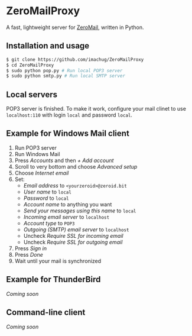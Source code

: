 # ZeroMailProxy

A fast, lightweight server for [ZeroMail](https://github.com/HelloZeroNet/ZeroMail), written in Python.

## Installation and usage

```bash
$ git clone https://github.com/imachug/ZeroMailProxy
$ cd ZeroMailProxy
$ sudo python pop.py # Run local POP3 server
$ sudo python smtp.py # Run local SMTP server
```

## Local servers

POP3 server is finished. To make it work, configure your mail clinet to use `localhost:110` with login `local` and password `local`.

## Example for Windows Mail client

1. Run POP3 server
2. Run Windows Mail
3. Press *Accounts* and then *+ Add account*
4. Scroll to very bottom and choose *Advanced setup*
5. Choose *Internet email*
6. Set:
    - *Email address* to `<yourzeroid>@zeroid.bit`
    - *User name* to `local`
    - *Password* to `local`
    - *Account name* to anything you want
    - *Send your messages using this name* to `local`
    - *Incoming email server* to `localhost`
    - *Account type* to `POP3`
    - *Outgoing (SMTP) email server* to `localhost`
    - Uncheck *Require SSL for incoming email*
    - Uncheck *Require SSL for outgoing email*
7. Press *Sign in*
8. Press *Done*
9. Wait until your mail is synchronized

## Example for ThunderBird

*Coming soon*

## Command-line client

*Coming soon*
